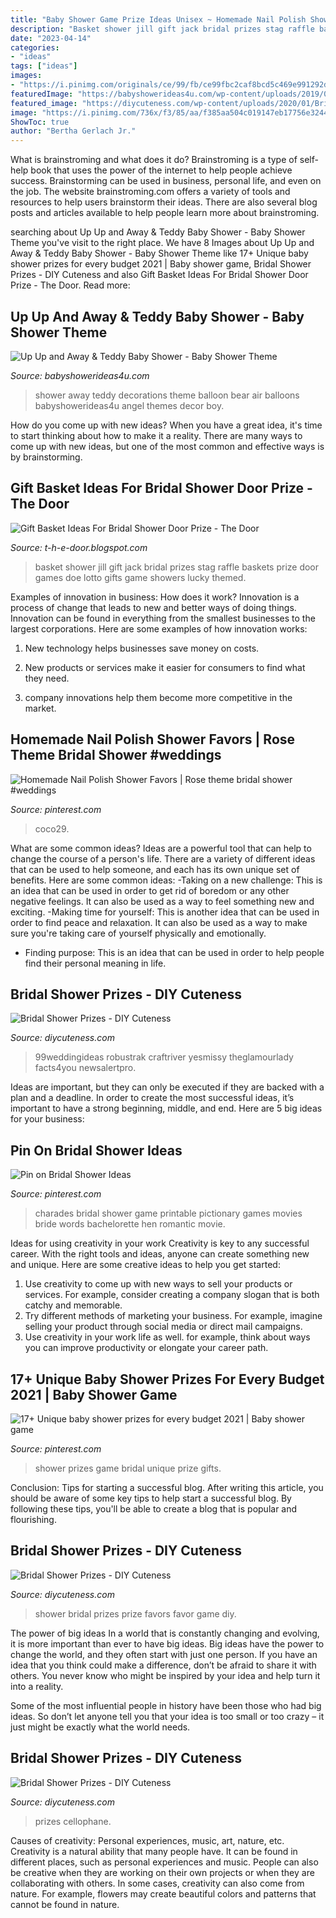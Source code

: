 ```yaml
---
title: "Baby Shower Game Prize Ideas Unisex ~ Homemade Nail Polish Shower Favors"
description: "Basket shower jill gift jack bridal prizes stag raffle baskets prize door games doe lotto gifts game showers lucky themed"
date: "2023-04-14"
categories:
- "ideas"
tags: ["ideas"]
images:
- "https://i.pinimg.com/originals/ce/99/fb/ce99fbc2caf8bcd5c469e991292db603.jpg"
featuredImage: "https://babyshowerideas4u.com/wp-content/uploads/2019/09/Up-Up-and-Away-Baby-Shower-Ideas-600x923.jpg"
featured_image: "https://diycuteness.com/wp-content/uploads/2020/01/Bridal-Shower-Prizes-9.jpg"
image: "https://i.pinimg.com/736x/f3/85/aa/f385aa504c019147eb17756e32447193--charades-game-hen-party-pictionary.jpg"
ShowToc: true
author: "Bertha Gerlach Jr."
---
```



What is brainstroming and what does it do?
Brainstroming is a type of self-help book that uses the power of the internet to help people achieve success. Brainstorming can be used in business, personal life, and even on the job. The website brainstroming.com offers a variety of tools and resources to help users brainstorm their ideas. There are also several blog posts and articles available to help people learn more about brainstroming.

	

		
searching about Up Up and Away &amp; Teddy Baby Shower - Baby Shower Theme you've visit to the right place. We have 8 Images about Up Up and Away &amp; Teddy Baby Shower - Baby Shower Theme like 17+ Unique baby shower prizes for every budget 2021 | Baby shower game, Bridal Shower Prizes - DIY Cuteness and also Gift Basket Ideas For Bridal Shower Door Prize - The Door. Read more:
		
    
## Up Up And Away &amp; Teddy Baby Shower - Baby Shower Theme

<img loading=lazy src="https://babyshowerideas4u.com/wp-content/uploads/2019/09/Up-Up-and-Away-Baby-Shower-Ideas-600x923.jpg" onerror="this.onerror=null;this.src='https://tse1.mm.bing.net/th?id=OIP.789CW2QtdNB4o9VY0MOyFQHaLZ&amp;pid=15.1';" alt="Up Up and Away &amp; Teddy Baby Shower - Baby Shower Theme">

_Source: babyshowerideas4u.com_

>shower away teddy decorations theme balloon bear air balloons babyshowerideas4u angel themes decor boy. 

	

How do you come up with new ideas?
When you have a great idea, it's time to start thinking about how to make it a reality. There are many ways to come up with new ideas, but one of the most common and effective ways is by brainstorming.

    
## Gift Basket Ideas For Bridal Shower Door Prize - The Door

<img loading=lazy src="https://i.pinimg.com/originals/11/04/78/11047839532abb6aac7442d77934d38a.jpg" onerror="this.onerror=null;this.src='https://tse3.mm.bing.net/th?id=OIP.huyejP0GP4GUIbyBQ6jCJAHaJ4&amp;pid=15.1';" alt="Gift Basket Ideas For Bridal Shower Door Prize - The Door">

_Source: t-h-e-door.blogspot.com_

>basket shower jill gift jack bridal prizes stag raffle baskets prize door games doe lotto gifts game showers lucky themed. 

	

Examples of innovation in business: How does it work?
Innovation is a process of change that leads to new and better ways of doing things. Innovation can be found in everything from the smallest businesses to the largest corporations. Here are some examples of how innovation works:
1. New technology helps businesses save money on costs.

2. New products or services make it easier for consumers to find what they need.

3. company innovations help them become more competitive in the market.


    
## Homemade Nail Polish Shower Favors | Rose Theme Bridal Shower #weddings

<img loading=lazy src="https://i.pinimg.com/originals/d9/23/0e/d9230e95008731690b884675f2f5ff21.jpg" onerror="this.onerror=null;this.src='https://tse3.mm.bing.net/th?id=OIP.aer9CvPCdYejWgZkyP2BHQHaNL&amp;pid=15.1';" alt="Homemade Nail Polish Shower Favors | Rose theme bridal shower #weddings">

_Source: pinterest.com_

>coco29. 

	

What are some common ideas?
Ideas are a powerful tool that can help to change the course of a person's life. There are a variety of different ideas that can be used to help someone, and each has its own unique set of benefits. Here are some common ideas: 
-Taking on a new challenge: This is an idea that can be used in order to get rid of boredom or any other negative feelings. It can also be used as a way to feel something new and exciting. 
-Making time for yourself: This is another idea that can be used in order to find peace and relaxation. It can also be used as a way to make sure you're taking care of yourself physically and emotionally. 
- Finding purpose: This is an idea that can be used in order to help people find their personal meaning in life.

    
## Bridal Shower Prizes - DIY Cuteness

<img loading=lazy src="https://diycuteness.com/wp-content/uploads/2020/01/Bridal-Shower-Prizes-9.jpg" onerror="this.onerror=null;this.src='https://tse4.mm.bing.net/th?id=OIP.DxzNl4CqrYSSXXTOWxjWbAHaJ4&amp;pid=15.1';" alt="Bridal Shower Prizes - DIY Cuteness">

_Source: diycuteness.com_

>99weddingideas robustrak craftriver yesmissy theglamourlady facts4you newsalertpro. 

	

Ideas are important, but they can only be executed if they are backed with a plan and a deadline. In order to create the most successful ideas, it’s important to have a strong beginning, middle, and end. Here are 5 big ideas for your business: 

    
## Pin On Bridal Shower Ideas

<img loading=lazy src="https://i.pinimg.com/736x/f3/85/aa/f385aa504c019147eb17756e32447193--charades-game-hen-party-pictionary.jpg" onerror="this.onerror=null;this.src='https://tse1.mm.bing.net/th?id=OIP.HvjyjofPDqrjaUZZlQ1jYgHaFu&amp;pid=15.1';" alt="Pin on Bridal Shower Ideas">

_Source: pinterest.com_

>charades bridal shower game printable pictionary games movies bride words bachelorette hen romantic movie. 

	

Ideas for using creativity in your work
Creativity is key to any successful career. With the right tools and ideas, anyone can create something new and unique. Here are some creative ideas to help you get started: 
1. Use creativity to come up with new ways to sell your products or services. For example, consider creating a company slogan that is both catchy and memorable. 
2. Try different methods of marketing your business. For example, imagine selling your product through social media or direct mail campaigns. 
3. Use creativity in your work life as well. for example, think about ways you can improve productivity or elongate your career path.

    
## 17+ Unique Baby Shower Prizes For Every Budget 2021 | Baby Shower Game

<img loading=lazy src="https://i.pinimg.com/originals/ce/99/fb/ce99fbc2caf8bcd5c469e991292db603.jpg" onerror="this.onerror=null;this.src='https://tse2.mm.bing.net/th?id=OIP.TMsjjsmw8u7HxzzRRBrVdwHaMf&amp;pid=15.1';" alt="17+ Unique baby shower prizes for every budget 2021 | Baby shower game">

_Source: pinterest.com_

>shower prizes game bridal unique prize gifts. 

	

Conclusion: Tips for starting a successful blog.
After writing this article, you should be aware of some key tips to help start a successful blog. By following these tips, you'll be able to create a blog that is popular and flourishing.

    
## Bridal Shower Prizes - DIY Cuteness

<img loading=lazy src="https://diycuteness.com/wp-content/uploads/2020/01/Bridal-Shower-Prizes-4.jpg" onerror="this.onerror=null;this.src='https://tse2.mm.bing.net/th?id=OIP.OqImVENEFtnL5qWMUMgRpAHaJ4&amp;pid=15.1';" alt="Bridal Shower Prizes - DIY Cuteness">

_Source: diycuteness.com_

>shower bridal prizes prize favors favor game diy. 

	

The power of big ideas
In a world that is constantly changing and evolving, it is more important than ever to have big ideas. Big ideas have the power to change the world, and they often start with just one person.
If you have an idea that you think could make a difference, don’t be afraid to share it with others. You never know who might be inspired by your idea and help turn it into a reality.

Some of the most influential people in history have been those who had big ideas. So don’t let anyone tell you that your idea is too small or too crazy – it just might be exactly what the world needs.

    
## Bridal Shower Prizes - DIY Cuteness

<img loading=lazy src="https://diycuteness.com/wp-content/uploads/2020/01/Bridal-Shower-Prizes-10.jpg" onerror="this.onerror=null;this.src='https://tse1.mm.bing.net/th?id=OIP.C7mj-5ZOKD1tXtTYEy1RyQHaJ4&amp;pid=15.1';" alt="Bridal Shower Prizes - DIY Cuteness">

_Source: diycuteness.com_

>prizes cellophane. 

	

Causes of creativity: Personal experiences, music, art, nature, etc.
Creativity is a natural ability that many people have. It can be found in different places, such as personal experiences and music. People can also be creative when they are working on their own projects or when they are collaborating with others. In some cases, creativity can also come from nature. For example, flowers may create beautiful colors and patterns that cannot be found in nature.

